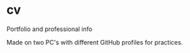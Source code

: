 # cv
Portfolio and professional info

Made on two PC's with different GitHub profiles for practices.
